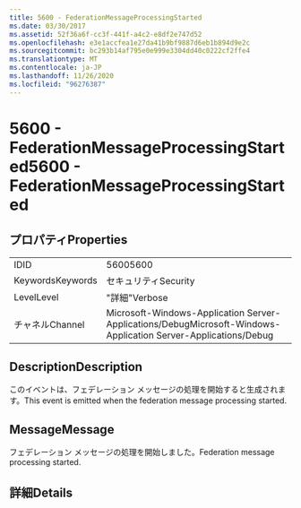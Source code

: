 ```yaml
---
title: 5600 - FederationMessageProcessingStarted
ms.date: 03/30/2017
ms.assetid: 52f36a6f-cc3f-441f-a4c2-e8df2e747d52
ms.openlocfilehash: e3e1accfea1e27da41b9bf9887d6eb1b894d9e2c
ms.sourcegitcommit: bc293b14af795e0e999e3304dd40c0222cf2ffe4
ms.translationtype: MT
ms.contentlocale: ja-JP
ms.lasthandoff: 11/26/2020
ms.locfileid: "96276387"
---
```

# <a name="5600---federationmessageprocessingstarted"></a><span data-ttu-id="8eddd-102">5600 - FederationMessageProcessingStarted</span><span class="sxs-lookup"><span data-stu-id="8eddd-102">5600 - FederationMessageProcessingStarted</span></span>

## <a name="properties"></a><span data-ttu-id="8eddd-103">プロパティ</span><span class="sxs-lookup"><span data-stu-id="8eddd-103">Properties</span></span>  
  
|||  
|-|-|  
|<span data-ttu-id="8eddd-104">ID</span><span class="sxs-lookup"><span data-stu-id="8eddd-104">ID</span></span>|<span data-ttu-id="8eddd-105">5600</span><span class="sxs-lookup"><span data-stu-id="8eddd-105">5600</span></span>|  
|<span data-ttu-id="8eddd-106">Keywords</span><span class="sxs-lookup"><span data-stu-id="8eddd-106">Keywords</span></span>|<span data-ttu-id="8eddd-107">セキュリティ</span><span class="sxs-lookup"><span data-stu-id="8eddd-107">Security</span></span>|  
|<span data-ttu-id="8eddd-108">Level</span><span class="sxs-lookup"><span data-stu-id="8eddd-108">Level</span></span>|<span data-ttu-id="8eddd-109">"詳細"</span><span class="sxs-lookup"><span data-stu-id="8eddd-109">Verbose</span></span>|  
|<span data-ttu-id="8eddd-110">チャネル</span><span class="sxs-lookup"><span data-stu-id="8eddd-110">Channel</span></span>|<span data-ttu-id="8eddd-111">Microsoft-Windows-Application Server-Applications/Debug</span><span class="sxs-lookup"><span data-stu-id="8eddd-111">Microsoft-Windows-Application Server-Applications/Debug</span></span>|  
  
## <a name="description"></a><span data-ttu-id="8eddd-112">Description</span><span class="sxs-lookup"><span data-stu-id="8eddd-112">Description</span></span>  

 <span data-ttu-id="8eddd-113">このイベントは、フェデレーション メッセージの処理を開始すると生成されます。</span><span class="sxs-lookup"><span data-stu-id="8eddd-113">This event is emitted when the federation message processing started.</span></span>  
  
## <a name="message"></a><span data-ttu-id="8eddd-114">Message</span><span class="sxs-lookup"><span data-stu-id="8eddd-114">Message</span></span>  

 <span data-ttu-id="8eddd-115">フェデレーション メッセージの処理を開始しました。</span><span class="sxs-lookup"><span data-stu-id="8eddd-115">Federation message processing started.</span></span>  
  
## <a name="details"></a><span data-ttu-id="8eddd-116">詳細</span><span class="sxs-lookup"><span data-stu-id="8eddd-116">Details</span></span>
